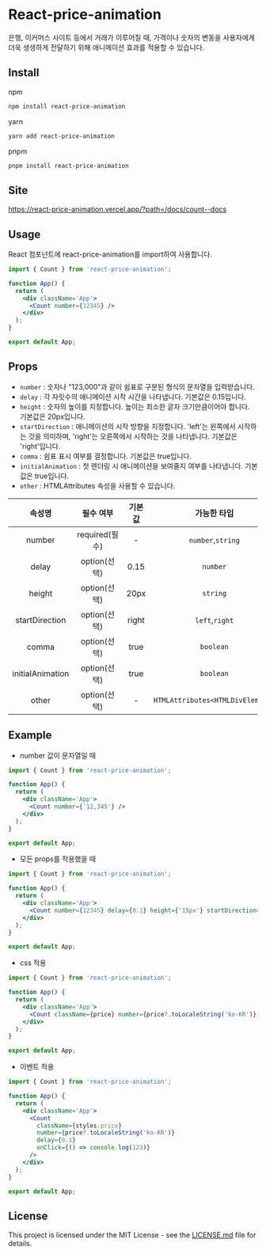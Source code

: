 # React-price-animation

은행, 이커머스 사이트 등에서 거래가 이루어질 때, 가격이나 숫자의 변동을 사용자에게 더욱 생생하게 전달하기 위해 애니메이션 효과를 적용할 수 있습니다.

## Install

npm

```markdown
npm install react-price-animation
```

yarn

```markdown
yarn add react-price-animation
```

pnpm

```markdown
pnpm install react-price-animation
```

## Site
https://react-price-animation.vercel.app/?path=/docs/count--docs

## Usage

React 컴포넌트에 react-price-animation를 import하여 사용합니다.

```jsx
import { Count } from 'react-price-animation';

function App() {
  return (
    <div className='App'>
      <Count number={12345} />
    </div>
  );
}

export default App;
```

## Props

- `number` : 숫자나 "123,000"과 같이 쉼표로 구분된 형식의 문자열을 입력받습니다.
- `delay` : 각 자릿수의 애니메이션 시작 시간을 나타냅니다. 기본값은 0.15입니다.
- `height` : 숫자의 높이를 지정합니다. 높이는 최소한 글자 크기만큼이어야 합니다. 기본값은 20px입니다.
- `startDirection` : 애니메이션의 시작 방향을 지정합니다. 'left'는 왼쪽에서 시작하는 것을 의미하며, 'right'는 오른쪽에서 시작하는 것을 나타냅니다. 기본값은 'right'입니다.
- `comma` : 쉼표 표시 여부를 결정합니다. 기본값은 true입니다.
- `initialAnimation` : 첫 렌더링 시 애니메이션을 보여줄지 여부를 나타냅니다. 기본값은 true입니다.
- `other` : HTMLAttributes<HTMLDivElement> 속성을 사용할 수 있습니다.

|      속성명      |   필수 여부    | 기본값 |           가능한 타입            |
| :--------------: | :------------: | :----: | :------------------------------: |
|      number      | required(필수) |   -    |        `number`,`string`         |
|      delay       |  option(선택)  |  0.15  |             `number`             |
|      height      |  option(선택)  |  20px  |             `string`             |
|  startDirection  |  option(선택)  | right  |          `left`,`right`          |
|      comma       |  option(선택)  |  true  |            `boolean`             |
| initialAnimation |  option(선택)  |  true  |            `boolean`             |
|      other       |  option(선택)  |   -    | `HTMLAttributes<HTMLDivElement>` |

## Example

- number 값이 문자열일 때

```jsx
import { Count } from 'react-price-animation';

function App() {
  return (
    <div className='App'>
      <Count number={'12,345'} />
    </div>
  );
}

export default App;
```

- 모든 props를 적용했을 때

```jsx
import { Count } from 'react-price-animation';

function App() {
  return (
    <div className='App'>
      <Count number={12345} delay={0.1} height={'15px'} startDirection={'left'} />
    </div>
  );
}

export default App;
```

- css 적용

```jsx
import { Count } from 'react-price-animation';

function App() {
  return (
    <div className='App'>
      <Count className={price} number={price?.toLocaleString('ko-KR')} delay={0.1} />
    </div>
  );
}

export default App;
```

- 이벤트 적용

```jsx
import { Count } from 'react-price-animation';

function App() {
  return (
    <div className='App'>
      <Count
        className={styles.price}
        number={price?.toLocaleString('ko-KR')}
        delay={0.1}
        onClick={() => console.log(123)}
      />
    </div>
  );
}

export default App;
```

## License

This project is licensed under the MIT License - see the [LICENSE.md](LICENSE.md) file for details.
